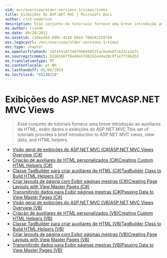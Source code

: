 ```yaml
---
uid: mvc/overview/older-versions-1/views/index
title: Exibições do ASP.NET MVC | Microsoft Docs
author: rick-anderson
description: Esse conjunto de tutoriais fornece uma breve introdução ao auxiliares de HTML, exibir dados e exibições do ASP.NET MVC.
ms.author: riande
ms.date: 09/28/2011
ms.assetid: c2dea264-0d8c-4216-bbe5-70d2421597b0
msc.legacyurl: /mvc/overview/older-versions-1/views
msc.type: chapter
ms.openlocfilehash: 10f4f418f340799660d53fac6eda87cb23ca1b7c
ms.sourcegitcommit: 51b01b6ff8edde57d8243e4da28c9f1e7f1962b2
ms.translationtype: MT
ms.contentlocale: pt-BR
ms.lasthandoff: 05/06/2019
ms.locfileid: "65130218"
---
```

# <a name="aspnet-mvc-views"></a><span data-ttu-id="bcfe7-103">Exibições do ASP.NET MVC</span><span class="sxs-lookup"><span data-stu-id="bcfe7-103">ASP.NET MVC Views</span></span>

> <span data-ttu-id="bcfe7-104">Esse conjunto de tutoriais fornece uma breve introdução ao auxiliares de HTML, exibir dados e exibições do ASP.NET MVC.</span><span class="sxs-lookup"><span data-stu-id="bcfe7-104">This set of tutorials provides a brief introduction to ASP.NET MVC views, view data, and HTML helpers.</span></span>

- [<span data-ttu-id="bcfe7-105">Visão geral de exibições do ASP.NET MVC (C#)</span><span class="sxs-lookup"><span data-stu-id="bcfe7-105">ASP.NET MVC Views Overview (C#)</span></span>](asp-net-mvc-views-overview-cs.md)
- [<span data-ttu-id="bcfe7-106">Criação de auxiliares de HTML personalizados (C#)</span><span class="sxs-lookup"><span data-stu-id="bcfe7-106">Creating Custom HTML Helpers (C#)</span></span>](creating-custom-html-helpers-cs.md)
- [<span data-ttu-id="bcfe7-107">Classe TagBuilder para criar auxiliares de HTML (C#)</span><span class="sxs-lookup"><span data-stu-id="bcfe7-107">TagBuilder Class to Build HTML Helpers (C#)</span></span>](using-the-tagbuilder-class-to-build-html-helpers-cs.md)
- [<span data-ttu-id="bcfe7-108">Criar layouts de página com Exibir páginas mestras (C#)</span><span class="sxs-lookup"><span data-stu-id="bcfe7-108">Creating Page Layouts with View Master Pages (C#)</span></span>](creating-page-layouts-with-view-master-pages-cs.md)
- [<span data-ttu-id="bcfe7-109">Transmitindo dados para Exibir páginas mestras (C#)</span><span class="sxs-lookup"><span data-stu-id="bcfe7-109">Passing Data to View Master Pages (C#)</span></span>](passing-data-to-view-master-pages-cs.md)
- [<span data-ttu-id="bcfe7-110">Visão geral de exibições do ASP.NET MVC (VB)</span><span class="sxs-lookup"><span data-stu-id="bcfe7-110">ASP.NET MVC Views Overview (VB)</span></span>](asp-net-mvc-views-overview-vb.md)
- [<span data-ttu-id="bcfe7-111">Criação de auxiliares de HTML personalizados (VB)</span><span class="sxs-lookup"><span data-stu-id="bcfe7-111">Creating Custom HTML Helpers (VB)</span></span>](creating-custom-html-helpers-vb.md)
- [<span data-ttu-id="bcfe7-112">Classe TagBuilder para criar auxiliares de HTML (VB)</span><span class="sxs-lookup"><span data-stu-id="bcfe7-112">TagBuilder Class to Build HTML Helpers (VB)</span></span>](using-the-tagbuilder-class-to-build-html-helpers-vb.md)
- [<span data-ttu-id="bcfe7-113">Criar layouts de página com Exibir páginas mestras (VB)</span><span class="sxs-lookup"><span data-stu-id="bcfe7-113">Creating Page Layouts with View Master Pages (VB)</span></span>](creating-page-layouts-with-view-master-pages-vb.md)
- [<span data-ttu-id="bcfe7-114">Transmitindo dados para Exibir páginas mestras (VB)</span><span class="sxs-lookup"><span data-stu-id="bcfe7-114">Passing Data to View Master Pages (VB)</span></span>](passing-data-to-view-master-pages-vb.md)
